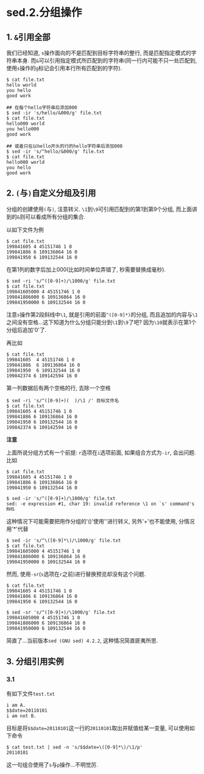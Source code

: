 # sed.2.分组操作

## 1. `&`引用全部

我们已经知道, `s`操作面向的不是匹配到目标字符串的整行, 而是匹配指定模式的字符串本身. 而`&`可以引用指定模式所匹配到的字符串(同一行内可能不只一处匹配到, 使用`s`操作的`g`标记会引用本行所有匹配到的字符).

```
$ cat file.txt
hello world
you hello
good work

## 在每个hello字符串后添加000
$ sed -ir 's/hello/&000/g' file.txt
$ cat file.txt
hello000 world
you hello000
good work

## 或者只在以hello开头的行的hello字符串后添加000
$ sed -ir 's/^hello/&000/g' file.txt
$ cat file.txt
hello000 world
you hello
good work
```

## 2. `(`与`)`自定义分组及引用

分组的创建使用`(`与`)`, 注意转义. `\1`到`\9`可引用匹配到的第1到第9个分组, 而上面讲到的`&`则可以看成所有分组的集合.

以如下文件为例

```
$ cat file.txt
199841605 4 45151746 1 0
199841886 6 109136864 16 0
199841950 6 109132544 16 0
```

在第1列的数字后加上000(比如时间单位弄错了, 秒需要替换成毫秒).

```
$ sed -ri 's/^([0-9]+)/\1000/g' file.txt
$ cat file.txt
199841605000 4 45151746 1 0
199841886000 6 109136864 16 0
199841950000 6 109132544 16 0
```

注意`s`操作第2段斜线中`\1`, 就是引用的前面`^([0-9]*)`的分组, 而且追加的内容与`\1`之间没有空格...这下知道为什么分组只能分到`\1`到`\9`了吧? 因为`\10`就表示在第1个分组后追加'0'了.

再比如

```
$ cat file.txt
199841605  4 45151746 1 0
199841886  6 109136864 16 0
199841950  6 109132544 16 0
199842374 6 109142594 16 0
```

第一列数据后有两个空格的行, 去除一个空格

```
$ sed -ri 's/^([0-9]+)(  )/\1 /' 目标文件名
$ cat file.txt
199841605 4 45151746 1 0
199841886 6 109136864 16 0
199841950 6 109132544 16 0
199842374 6 109142594 16 0
```

**注意**

上面所说分组方式有一个前提: `r`选项在`i`选项前面, 如果组合方式为`-ir`, 会出问题. 比如

```
$ cat file.txt
199841605 4 45151746 1 0
199841886 6 109136864 16 0
199841950 6 109132544 16 0
```

```
$ sed -ir 's/^([0-9]+)/\1000/g' file.txt
sed: -e expression #1, char 19: invalid reference \1 on `s' command's RHS
```

这种情况下可能需要把用作分组的'()'使用'\'进行转义, 另外'+'也不能使用, 分情况用'*'代替

```
$ sed -ir 's/^\([0-9]*\)/\1000/g' file.txt
$ cat file.txt
199841605000 4 45151746 1 0
199841886000 6 109136864 16 0
199841950000 6 109132544 16 0
```

然而, 使用`-sr`(`s`选项在`r`之前)进行替换预览却没有这个问题.

```
$ cat file.txt
199841605 4 45151746 1 0
199841886 6 109136864 16 0
199841950 6 109132544 16 0

$ sed -sr 's/^([0-9]+)/\1000/g' file.txt
199841605000 4 45151746 1 0
199841886000 6 109136864 16 0
199841950000 6 109132544 16 0
```

简直了...当前版本`sed (GNU sed) 4.2.2`, 这种情况简直匪夷所思.

## 3. 分组引用实例

### 3.1

有如下文件`test.txt`

```
i am A.
$$date=20110101
i am not B.
```

目标是将`$$date=20110101`这一行的`20110101`取出并赋值给某一变量, 可以使用如下命令

```
$ cat test.txt | sed -n 's/$$date=\([0-9]*\)/\1/p'
20110101
```

这一句组合使用了`s`与`p`操作...不明觉厉.

